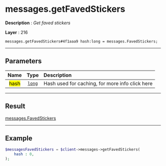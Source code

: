 # messages.getFavedStickers

**Description** : *Get faved stickers*

**Layer** : 216

```tl
messages.getFavedStickers#4f1aaa9 hash:long = messages.FavedStickers;
```

---

## Parameters

| Name | Type | Description |
| :---: | :---: | :--- |
| <mark>hash</mark> | [`long`](type/long) | Hash used for caching, for more info click here |

---

## Result

[messages.FavedStickers](type/messages.FavedStickers)

---

## Example

```php
$messagesFavedStickers = $client->messages->getFavedStickers(
	hash : 0,
);
```